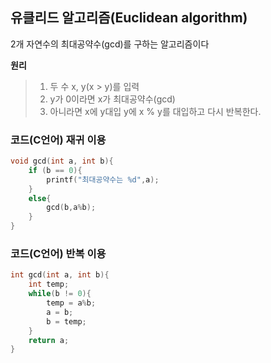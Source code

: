 ## 유클리드 알고리즘(Euclidean algorithm)
2개 자연수의 최대공약수(gcd)를 구하는 알고리즘이다  

**원리**
>1. 두 수 x, y(x > y)를 입력
>2. y가 0이라면 x가 최대공약수(gcd)
>3. 아니라면 x에 y대입 y에 x % y를 대입하고 다시 반복한다.

### 코드(C언어) 재귀 이용
```c
void gcd(int a, int b){
	if (b == 0){
		printf("최대공약수는 %d",a);
	}
	else{
		gcd(b,a%b);
	}
}
```
### 코드(C언어) 반복 이용
```c
int gcd(int a, int b){
	int temp;
	while(b != 0){
		temp = a%b;
		a = b;
		b = temp;
	}
	return a;
}
```
